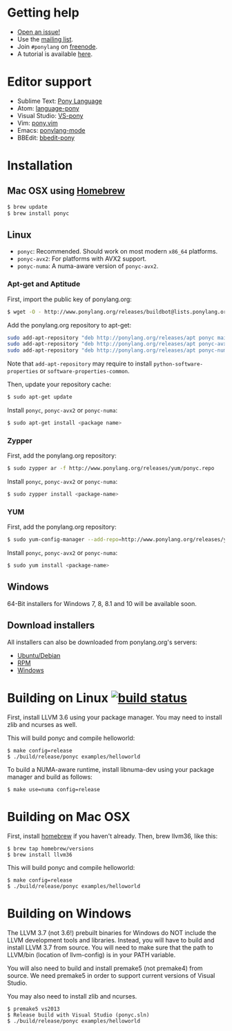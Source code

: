 # Getting help 

* [Open an issue!](https://github.com/CausalityLtd/ponyc/issues)
* Use the [mailing list](mailto:ponydev@lists.ponylang.org).
* Join ```#ponylang``` on [freenode](http://freenode.net/irc_servers.shtml).
* A tutorial is available [here](http://tutorial.ponylang.org).

# Editor support

* Sublime Text: [Pony Language](https://packagecontrol.io/packages/Pony%20Language)
* Atom: [language-pony](https://atom.io/packages/language-pony)
* Visual Studio: [VS-pony](https://github.com/CausalityLtd/VS-pony)
* Vim: [pony.vim](https://github.com/dleonard0/pony-vim-syntax)
* Emacs: [ponylang-mode](https://github.com/abingham/ponylang-mode)
* BBEdit: [bbedit-pony](https://github.com/TheMue/bbedit-pony)

# Installation
## Mac OSX using [Homebrew](http://brew.sh)

```bash
$ brew update 
$ brew install ponyc
```

## Linux

* ```ponyc```: Recommended. Should work on most modern ```x86_64``` platforms.
* ```ponyc-avx2```: For platforms with AVX2 support. 
* ```ponyc-numa```: A numa-aware version of ```ponyc-avx2```.

### Apt-get and Aptitude

First, import the public key of ponylang.org:

```bash
$ wget -O - http://www.ponylang.org/releases/buildbot@lists.ponylang.org.gpg.key | sudo apt-key add -
```

Add the ponylang.org repository to apt-get:

```bash
sudo add-apt-repository "deb http://ponylang.org/releases/apt ponyc main"
sudo add-apt-repository "deb http://ponylang.org/releases/apt ponyc-avx2 main"
sudo add-apt-repository "deb http://ponylang.org/releases/apt ponyc-numa main"
```

Note that ```add-apt-repository``` may require to install ```python-software-properties``` or ```software-properties-common```.

Then, update your repository cache:

```bash
$ sudo apt-get update
```

Install ```ponyc```, ```ponyc-avx2``` or ```ponyc-numa```:

```bash
$ sudo apt-get install <package name>
```

### Zypper

First, add the ponylang.org repository:

```bash
$ sudo zypper ar -f http://www.ponylang.org/releases/yum/ponyc.repo
```

Install ```ponyc```, ```ponyc-avx2``` or ```ponyc-numa```:

```bash
$ sudo zypper install <package-name>
```

### YUM

First, add the ponylang.org repository:

```bash
$ sudo yum-config-manager --add-repo=http://www.ponylang.org/releases/yum/ponyc.repo
```

Install ```ponyc```, ```ponyc-avx2``` or ```ponyc-numa```:

```bash
$ sudo yum install <package-name>
```

## Windows

64-Bit installers for Windows 7, 8, 8.1 and 10 will be available soon.

## Download installers

All installers can also be downloaded from ponylang.org's servers:

* [Ubuntu/Debian](http://ponylang.org/releases/debian)
* [RPM](http://ponylang.org/releases/yum)
* [Windows](http://ponylang.org/releases/windows)

# Building on Linux [![build status](http://ponylang.org:50000/buildStatus/icon?job=ponyc)](http://ci.ponylang.org/job/ponyc/)

First, install LLVM 3.6 using your package manager. You may need to install zlib and ncurses as well.

This will build ponyc and compile helloworld:

```
$ make config=release
$ ./build/release/ponyc examples/helloworld
```

To build a NUMA-aware runtime, install libnuma-dev using your package manager and build as follows:

```
$ make use=numa config=release
```

# Building on Mac OSX

First, install [homebrew](http://brew.sh) if you haven't already. Then, brew llvm36, like this:

```
$ brew tap homebrew/versions
$ brew install llvm36
```

This will build ponyc and compile helloworld:

```
$ make config=release
$ ./build/release/ponyc examples/helloworld
```

# Building on Windows

The LLVM 3.7 (not 3.6!) prebuilt binaries for Windows do NOT include the LLVM development tools and libraries. Instead, you will have to build and install LLVM 3.7 from source. You will need to make sure that the path to LLVM/bin (location of llvm-config) is in your PATH variable.

You will also need to build and install premake5 (not premake4) from source. We need premake5 in order to support current versions of Visual Studio.

You may also need to install zlib and ncurses.

```
$ premake5 vs2013
$ Release build with Visual Studio (ponyc.sln)
$ ./build/release/ponyc examples/helloworld
```

